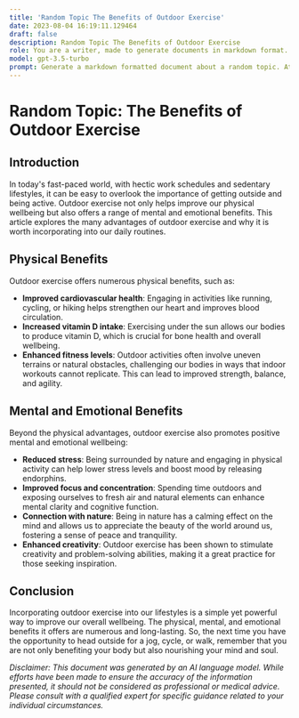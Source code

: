 ```yaml
---
title: 'Random Topic The Benefits of Outdoor Exercise'
date: 2023-08-04 16:19:11.129464
draft: false
description: Random Topic The Benefits of Outdoor Exercise
role: You are a writer, made to generate documents in markdown format. It is very important that all of the documents you generate are in valid markdown format.
model: gpt-3.5-turbo
prompt: Generate a markdown formatted document about a random topic. At the bottom, include a disclaimer explaining that the document was generated by you. The first line of the document should be the title. Make sure that the entire document is in proper markdown format, using a mix of various tags to make the document visually appealing.
---
```


# Random Topic: The Benefits of Outdoor Exercise

## Introduction

In today's fast-paced world, with hectic work schedules and sedentary lifestyles, it can be easy to overlook the importance of getting outside and being active. Outdoor exercise not only helps improve our physical wellbeing but also offers a range of mental and emotional benefits. This article explores the many advantages of outdoor exercise and why it is worth incorporating into our daily routines.

## Physical Benefits

Outdoor exercise offers numerous physical benefits, such as:

- **Improved cardiovascular health**: Engaging in activities like running, cycling, or hiking helps strengthen our heart and improves blood circulation.
- **Increased vitamin D intake**: Exercising under the sun allows our bodies to produce vitamin D, which is crucial for bone health and overall wellbeing.
- **Enhanced fitness levels**: Outdoor activities often involve uneven terrains or natural obstacles, challenging our bodies in ways that indoor workouts cannot replicate. This can lead to improved strength, balance, and agility.

## Mental and Emotional Benefits

Beyond the physical advantages, outdoor exercise also promotes positive mental and emotional wellbeing:

- **Reduced stress**: Being surrounded by nature and engaging in physical activity can help lower stress levels and boost mood by releasing endorphins.
- **Improved focus and concentration**: Spending time outdoors and exposing ourselves to fresh air and natural elements can enhance mental clarity and cognitive function.
- **Connection with nature**: Being in nature has a calming effect on the mind and allows us to appreciate the beauty of the world around us, fostering a sense of peace and tranquility.
- **Enhanced creativity**: Outdoor exercise has been shown to stimulate creativity and problem-solving abilities, making it a great practice for those seeking inspiration.

## Conclusion

Incorporating outdoor exercise into our lifestyles is a simple yet powerful way to improve our overall wellbeing. The physical, mental, and emotional benefits it offers are numerous and long-lasting. So, the next time you have the opportunity to head outside for a jog, cycle, or walk, remember that you are not only benefiting your body but also nourishing your mind and soul.

_Disclaimer: This document was generated by an AI language model. While efforts have been made to ensure the accuracy of the information presented, it should not be considered as professional or medical advice. Please consult with a qualified expert for specific guidance related to your individual circumstances._